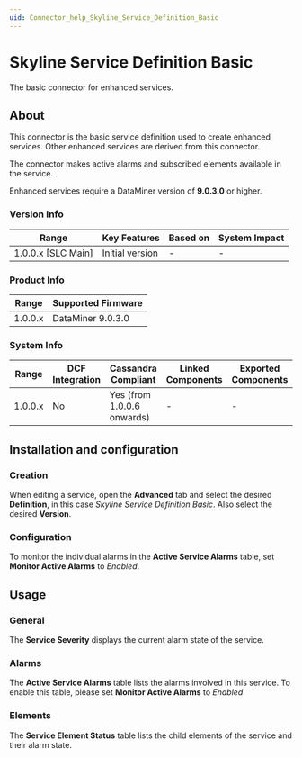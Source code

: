 ```yaml
---
uid: Connector_help_Skyline_Service_Definition_Basic
---
```


# Skyline Service Definition Basic

The basic connector for enhanced services.

## About

This connector is the basic service definition used to create enhanced services. Other enhanced services are derived from this connector.

The connector makes active alarms and subscribed elements available in the service.

Enhanced services require a DataMiner version of **9.0.3.0** or higher.

### Version Info

| Range                | Key Features     | Based on     | System Impact     |
|----------------------|------------------|--------------|-------------------|
| 1.0.0.x [SLC Main]   | Initial version  | -            | -                 |

### Product Info

| Range     | Supported Firmware     |
|-----------|------------------------|
| 1.0.0.x   | DataMiner 9.0.3.0         |

### System Info

| Range   | DCF Integration | Cassandra Compliant        | Linked Components | Exported Components |
|---------|-----------------|----------------------------|-------------------|---------------------|
| 1.0.0.x | No              | Yes (from 1.0.0.6 onwards) | -                 | -                   |

## Installation and configuration

### Creation

When editing a service, open the **Advanced** tab and select the desired **Definition**, in this case *Skyline Service Definition Basic*. Also select the desired **Version**.

### Configuration

To monitor the individual alarms in the **Active Service Alarms** table, set **Monitor Active Alarms** to *Enabled*.

## Usage

### General

The **Service Severity** displays the current alarm state of the service.

### Alarms

The **Active Service Alarms** table lists the alarms involved in this service. To enable this table, please set **Monitor Active Alarms** to *Enabled*.

### Elements

The **Service Element Status** table lists the child elements of the service and their alarm state.
